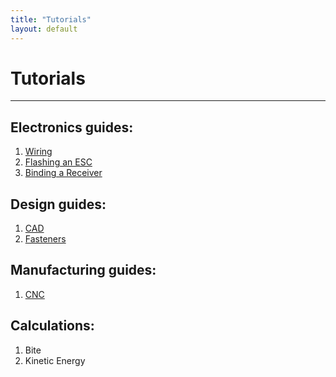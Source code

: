 ```yaml
---
title: "Tutorials"
layout: default
---
```


# Tutorials
---

## Electronics guides:
1. [Wiring](tutorials/wiring)
2. [Flashing an ESC](tutorials/flashesc)
3. [Binding a Receiver](tutorials/bindreceiver)

## Design guides:
1. [CAD](tutorials/cad_guide)
2. [Fasteners](tutorials/fasteners)

## Manufacturing guides:
1. [CNC](tutorials/cnc_guide)

## Calculations:
1. Bite
2. Kinetic Energy
